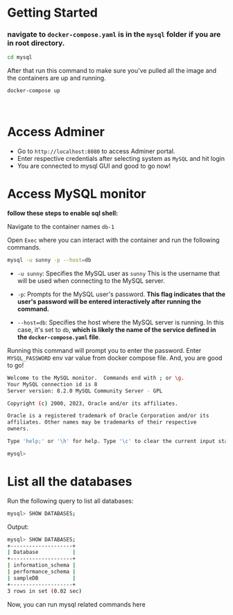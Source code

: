 # Getting Started

### navigate to `docker-compose.yaml` is in the `mysql` folder if you are in root directory.

```bash
cd mysql
```

After that run this command to make sure you've pulled all the image and the containers are up and running.

```bash
docker-compose up
```

<br>

# Access Adminer

- Go to `http://localhost:8080` to access Adminer portal.
- Enter respective credentials after selecting system as `MySQL` and hit login
- You are connected to mysql GUI and good to go now!

# Access MySQL monitor

**follow these steps to enable sql shell:**

Navigate to the container names `db-1`

Open `Exec` where you can interact with the container and run the following commands.

```bash
mysql -u sunny -p --host=db
```


- `-u sunny`: Specifies the MySQL user as `sunny` This is the username that will be used when connecting to the MySQL server.

- `-p`: Prompts for the MySQL user's password. **This flag indicates that the user's password will be entered interactively after running the command.**

- `--host=db`: Specifies the host where the MySQL server is running. In this case, it's set to `db`, **which is likely the name of the service defined in the `docker-compose.yaml` file**.

Running this command will prompt you to enter the password. Enter `MYSQL_PASSWORD` env var value from docker compose file. And, you are good to go!

```bash
Welcome to the MySQL monitor.  Commands end with ; or \g.
Your MySQL connection id is 8
Server version: 8.2.0 MySQL Community Server - GPL

Copyright (c) 2000, 2023, Oracle and/or its affiliates.

Oracle is a registered trademark of Oracle Corporation and/or its
affiliates. Other names may be trademarks of their respective
owners.

Type 'help;' or '\h' for help. Type '\c' to clear the current input statement.

mysql> 
```

# List all the databases

Run the following query to list all databases:

```bash
mysql> SHOW DATABASES;
```

Output:

```bash
mysql> SHOW DATABASES;
+--------------------+
| Database           |
+--------------------+
| information_schema |
| performance_schema |
| sampleDB           |
+--------------------+
3 rows in set (0.02 sec)
```

Now, you can run mysql related commands here
